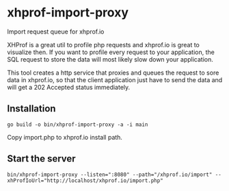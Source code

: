 xhprof-import-proxy
===================

Import request queue for xhprof.io 

XHProf is a great util to profile php requests and xhprof.io is great to visualize then. If you want to profile 
every request to your application, the SQL request to store the data will most likely slow down your application. 

This tool creates a http service that proxies and queues the request to sore data in xhprof.io, so that the client 
application just have to send the data and will get a 202 Accepted status immediately.

Installation
------------

```
go build -o bin/xhprof-import-proxy -a -i main
```

Copy import.php to xhprof.io install path.

Start the server
----------------

```
bin/xhprof-import-proxy --listen=":8080" --path="/xhprof.io/import" --xhProfIoUrl="http://localhost/xhprof.io/import.php"
```

